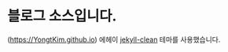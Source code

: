# 블로그 소스입니다.

(https://YongtKim.github.io)
에헤이
[jekyll-clean](https://github.com/scotte/jekyll-clean) 테마를 사용했습니다.
